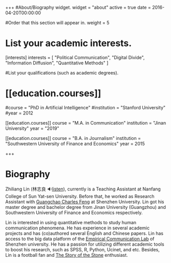 +++
#About/Biography widget.
widget = "about"
active = true
date = 2016-04-20T00:00:00

#Order that this section will appear in.
weight = 5

# List your academic interests.
[interests]
interests = [
"Political Communication",
"Digital Divide",
"Information Diffusion",
"Quantitative Methods"
  ]



#List your qualifications (such as academic degrees).

# [[education.courses]]

#course = "PhD in Artificial Intelligence"
#institution = "Stanford University"
#year = 2012

[[education.courses]]
  course = "M.A. in Communication"
  institution = "Jinan University"
  year = "2019"

[[education.courses]]
  course = "B.A. in Journalism"
  institution = "Southwestern University of Finance and Economics"
  year = 2015

+++

# Biography

Zhiliang Lin (林志良 :sound: ​[listen](http://www.zhilianglin.com/files/zhiliang-lin.ogg)), currently is a Teaching Assistant at Nanfang College of Sun Yat-sen University. Before that, he worked as Research Assistant with [Guangchao Charles Feng](https://scholar.google.com/citations?user=zoqsgEsAAAAJ&hl) at Shenzhen University. Lin got his master degree and bachelor degree from Jinan University (Guangzhou) and Southwestern University of Finance and Economics respectively.

Lin is interested in using quantitative methods to study human communication phenomena. He has experience in several academic projects and has (co)authored several English and Chinese papers. Lin has access to the big data platform of the [Empirical Communication Lab](https://fffchao.cn/) of Shenzhen university. He has a passion for utilizing different academic tools to boost his research, such as SPSS, R, Python, Ucinet, and etc. Besides, Lin is a football fan and [The Story of the Stone](https://www.goodreads.com/series/175344) enthusiast.

